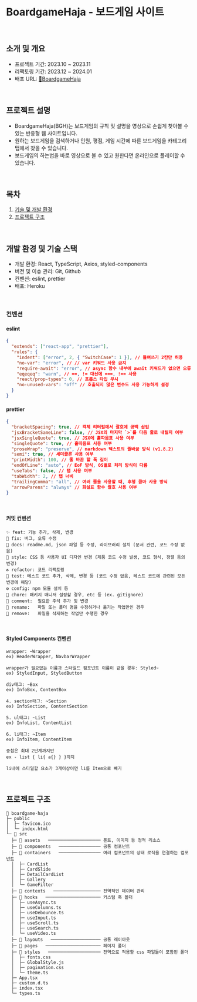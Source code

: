 # BoardgameHaja - 보드게임 사이트

<br />

## **소개 및 개요**

- 프로젝트 기간: 2023.10 ~ 2023.11
- 리팩토링 기간: 2023.12 ~ 2024.01
- 배포 URL: [🔗BoardgameHaja](https://boardgame-haja-a5fa098bd176.herokuapp.com/)

<br />

## **프로젝트 설명**

- BoardgameHaja(BGH)는 보드게임의 규칙 및 설명을 영상으로 손쉽게 찾아볼 수 있는 반응형 웹 사이트입니다.
- 원하는 보드게임을 검색하거나 인원, 평점, 게임 시간에 따른 보드게임을 카테고리 탭에서 찾을 수 있습니다.
- 보드게임의 하는법을 바로 영상으로 볼 수 있고 원한다면 온라인으로 플레이할 수 있습니다.

<br />

## **목차**

1. [기술 및 개발 환경](#기술-및-개발-환경)
2. [프로젝트 구조](#프로젝트-구조)

<br />

## **개발 환경 및 기술 스택**

- 개발 환경: React, TypeScript, Axios, styled-components
- 버전 및 이슈 관리: Git, Github
- 컨벤션: eslint, prettier
- 배포: Heroku

<br />

### **컨벤션**

#### **eslint**

```json
{
  "extends": ["react-app", "prettier"],
  "rules": {
    "indent": ["error", 2, { "SwitchCase": 1 }], // 들여쓰기 2칸만 허용
    "no-var": "error", // // var 키워드 사용 금지
    "require-await": "error", // async 함수 내부에 await 키워드가 없으면 오류 발생
    "eqeqeq": "warn", // ==, != 대신에 ===, !== 사용
    "react/prop-types": 0, // 프롭스 타입 무시
    "no-unused-vars": "off" // 호출되지 않은 변수도 사용 가능하게 설정
  }
}
```

#### **prettier**

```json
{
  "bracketSpacing": true, // 객체 리터럴에서 괄호에 공백 삽입
  "jsxBracketSameLine": false, // JSX의 마지막 `>`를 다음 줄로 내릴지 여부
  "jsxSingleQuote": true, // JSX에 홑따옴표 사용 여부
  "singleQuote": true, // 홑따옴표 사용 여부
  "proseWrap": "preserve", // markdown 텍스트의 줄바꿈 방식 (v1.8.2)
  "semi": true, // 세미콜론 사용 여부
  "printWidth": 100, // 줄 바꿈 할 폭 길이
  "endOfLine": "auto", // EoF 방식, OS별로 처리 방식이 다름
  "useTabs": false, // 탭 사용 여부
  "tabWidth": 2, // 탭 너비
  "trailingComma": "all", // 여러 줄을 사용할 때, 후행 콤마 사용 방식
  "arrowParens": "always" // 화살표 함수 괄호 사용 여부
}
```

<br />

#### **커밋 컨벤션**

```
✨ feat: 기능 추가, 삭제, 변경
🐛 fix: 버그, 오류 수정
📝 docs: readme.md, json 파일 등 수정, 라이브러리 설치 (문서 관련, 코드 수정 없음)
🎨 style: CSS 등 사용자 UI 디자인 변경 (제품 코드 수정 발생, 코드 형식, 정렬 등의 변경)
♻️ refactor: 코드 리팩토링
🧪 test: 테스트 코드 추가, 삭제, 변경 등 (코드 수정 없음, 테스트 코드에 관련된 모든 변경에 해당)
⚙️ config: npm 모듈 설치 등
🌱 chore: 패키지 매니저 설정할 경우, etc 등 (ex. gitignore)
💬 comment:	필요한 주석 추가 및 변경
🚚 rename:	파일 또는 폴더 명을 수정하거나 옮기는 작업만인 경우
🚚 remove:	파일을 삭제하는 작업만 수행한 경우
```

<br/>

#### **Styled Components 컨벤션**

```
wrapper: ~Wrapper
ex) HeaderWrapper, NavbarWrapper

wrapper가 필요없는 이름과 스타일드 컴포넌트 이름이 같을 경우: Styled~
ex) StyledInput, StyledButton

div태그: ~Box
ex) InfoBox, ContentBox

4. section태그: ~Section
ex) InfoSection, ContentSection

5. ul태그: ~List
ex) InfoList, ContentList

6. li태그: ~Item
ex) InfoItem, ContentItem

중첩은 최대 2단계까지만
ex - list { li{ a{} } }까지

li내에 스타일할 요소가 3개이상이면 li를 Item으로 빼기
```

<br />

## **프로젝트 구조**

```
🚀 boardgame-haja
├─ public
│  ├─ favicon.ico
│  └─ index.html
└─ 📂 src
  ├─ 📂 assets   ──────────────────── 폰트, 이미지 등 정적 리소스
  ├─ 📂 components   ──────────────── 공통 컴포넌트
  ├─ 📂 containers   ──────────────── 여러 컴포넌트의 상태 로직을 연결하는 컴포넌트
  │  ├─ CardList
  │  ├─ CardSlide
  │  ├─ DetailCardList
  │  ├─ Gallery
  │  └─ GameFilter
  ├─ 📂 contexts   ────────────────── 전역적인 데이터 관리
  ├─ 📂 hooks   ───────────────────── 커스텀 훅 폴더
  │  ├─ useAsync.ts
  │  ├─ useColumns.ts
  │  ├─ useDebounce.ts
  │  ├─ useInput.ts
  │  ├─ useScroll.ts
  │  ├─ useSearch.ts
  │  └─ useVideo.ts
  ├─ 📂 layouts   ─────────────────── 공통 레이아웃
  ├─ 📂 pages   ───────────────────── 페이지 폴더
  ├─ 📂 styles   ──────────────────── 전역으로 적용할 css 파일들이 포함된 폴더
  │  ├─ fonts.css
  │  ├─ GlobalStyle.js
  │  ├─ pagination.css
  │  └─ theme.ts
  ├─ App.tsx
  ├─ custom.d.ts
  ├─ index.tsx
  └─ types.ts
```
